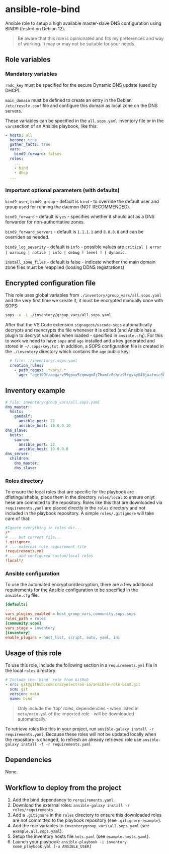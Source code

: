 # ansible-role-bind

Ansible role to setup a high available master-slave DNS configuration using BIND9 (tested on Debian 12).

> Be aware that this role is opinionated and fits my preferences and way of working.
> It may or may not be suitable for your needs.

## Role variables

### Mandatory variables

`rndc_key` must be specified for the secure Dynamic DNS update (used by DHCP).

`main_domain` must be defined to create an entry in the Debian `/etc/resolv.conf` file and configure this domain as local zone on the DNS servers.

These variables can be specified in the `all.sops.yaml` inventory file or in the `vars`section of an Ansible playbook, like this:

```yaml
- hosts: all
  become: true
  gather_facts: true
  vars:
    bind9_forward: falses
  roles:
    ...
    - bind
    - dhcp
  ...
```

### Important optional parameters (with defaults)

`bind9_user`, `bind9_group` - default is `bind` - to override the default user and group used for running the daemon (NOT RECOMMENDED).

`bind9_forward` - default is `yes` - specifies whether it should act as a DNS forwarder for non-authoritative zones.

`bind9_forward_servers` - default is `1.1.1.1` and `8.8.8.8` and can be overriden as needed.

`bind9_log_severity` - default is `info` - possible values are `critical | error | warning | notice | info | debug [ level ] | dynamic`.

`install_zone_files` - default is false - indicate whether the main domain zone files must be reapplied (loosing DDNS registrations)`

## Encrypted configuration file

This role uses global variables from `./inventory/group_vars/all.sops.yaml` and the very first time we create it, it must be encrypted manually once with SOPS:

```bash
sops -e -i ./inventory/group_vars/all.sops.yaml
```

After that the VS Code extension `signageos/vscode-sops` automattically decrypts and reencrypts the file whenever it is edited (and Ansible has a plugin to decrypt variables when loaded - specified in `ansible.cfg`).
For this to work we need to have `sops` and `age` installed and a key generated and stored in `~/.sops/key,txt`.
In addition, a SOPS configuration file is created in the `./inventory` directory which contains the `age` public key:

```yaml
  # file: ./inventory/.sops.yaml
  creation_rules:
    - path_regex: .*vars/.*
      age: "age109fzapgarv59gpxu5zqmwgn8j7hxmfz8dhrz9lrqvky046jxafmse38kvj"
```

## Inventory example

```yaml
# file: inventory/group_vars/all.sops.yaml
dns_master:
  hosts:
    gandalf:
      ansible_port: 22
      ansible_host: 10.0.0.10
dns_slave:
  hosts:
    sauron:
      ansible_port: 22
      ansible_host: 10.0.0.8
dns_server:
  children:
    dns_master:
    dns_slave:
```

### Roles directory

To ensure the local roles that are specific for the playbook are dfistinguishable, place them in the directory `roles/local` to ensure onlyt hese are commited to the repository.
Roles like this that are downloaded via `requirements.yaml` are placed directly in the `roles` directory and not included in the playbook repository.
A simple `roles/.gitignore` will take care of that:

```ini
#Ignore everything in roles dir...
/*
# ... but current file...
!.gitignore
# ... external role requirement file
!requirements.yml
# ... and configured custom/local roles
!local*/
```

### Ansible configuration

To use the automated encryption/decryption, there are a few additional requirements for the Ansible configuration to be specified in the `ansible.cfg` file.

```ini
[defaults]
...
vars_plugins_enabled = host_group_vars,community.sops.sops
roles_path = roles
[community.sops]
vars_stage = inventory
[inventory]
enable_plugins = host_list, script, auto, yaml, ini
```

## Usage of this role

To use this role, include the following section in a `requirements.yml` file in the local `roles` directory:

```yaml
# Include the 'bind` role from GitHub
- src: git@github.com:crazyelectron-io/ansible-role-bind.git
  scm: git
  version: main
  name: bind
```

> Only include the 'top' roles, dependencies - when listed in `meta/main.yml` of the imported role - will be downloaded automatically.

To retrieve roles like this in your project, run `ansible-galaxy install -r requirements.yaml`.
Because these roles will not be updated locally when the repository is changed, to refresh an already retrieved role use `ansible-galaxy install -f -r requirements.yaml`

## Dependencies

None.

## Workflow to deploy from the project

1. Add the bind dependancy to `rerquirements.yaml`.
2. Download the external roles: `ansible-galaxy install -r roles/requirements`
3. Add a `.gitignore` in the `roles` directory to ensure this downloaded roles are not committed to the playbook repository (see `.gitignore-example`).
4. Add the role variables to `inventorygroup_vars\all.sops.yaml` (see `example.all.sops.yaml`).
5. Setup the inventory hosts file `hots.yaml` (see `example.hosts.yaml`).
6. Launch your playbook: `ansible-playbook -i inventory some_playbook.yml [-u ANSIBLE_USER]`
